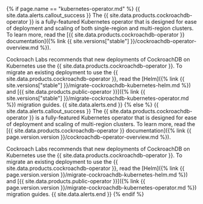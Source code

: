{% if page.name == "kubernetes-operator.md" %}
{{ site.data.alerts.callout_success }}
The {{ site.data.products.cockroachdb-operator }} is a fully-featured Kubernetes operator that is designed for ease of deployment and scaling of both single-region and multi-region clusters. To learn more, read the [{{ site.data.products.cockroachdb-operator }} documentation]({% link {{ site.versions["stable"] }}/cockroachdb-operator-overview.md %}).

Cockroach Labs recommends that new deployments of CockroachDB on Kubernetes use the {{ site.data.products.cockroachdb-operator }}. To migrate an existing deployment to use the {{ site.data.products.cockroachdb-operator }}, read the [Helm]({% link {{ site.versions["stable"] }}/migrate-cockroachdb-kubernetes-helm.md %}) and [{{ site.data.products.public-operator }}]({% link {{ site.versions["stable"] }}/migrate-cockroachdb-kubernetes-operator.md %}) migration guides.
{{ site.data.alerts.end }}
{% else %}
{{ site.data.alerts.callout_success }}
The {{ site.data.products.cockroachdb-operator }} is a fully-featured Kubernetes operator that is designed for ease of deployment and scaling of multi-region clusters. To learn more, read the [{{ site.data.products.cockroachdb-operator }} documentation]({% link {{ page.version.version }}/cockroachdb-operator-overview.md %}).

Cockroach Labs recommends that new deployments of CockroachDB on Kubernetes use the {{ site.data.products.cockroachdb-operator }}. To migrate an existing deployment to use the {{ site.data.products.cockroachdb-operator }}, read the [Helm]({% link {{ page.version.version }}/migrate-cockroachdb-kubernetes-helm.md %}) and [{{ site.data.products.public-operator }}]({% link {{ page.version.version }}/migrate-cockroachdb-kubernetes-operator.md %}) migration guides.
{{ site.data.alerts.end }}
{% endif %}
